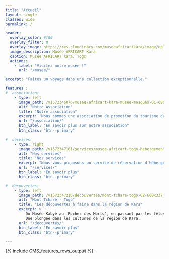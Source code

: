 ```yaml
---
title: "Accueil"
layout: single
classes: wide
permalink: /

header:
  overlay_color: #f00
  overlay_filter: 0
  overlay_image: https://res.cloudinary.com/museeafricartkara/image/upload/v1572346076/musee/africart-kara-musee-masques-02-1600x400_tkq8de.jpg
  image_description: Musée AFRICART Kara
  caption: Musée AFRICART Kara, Togo
  actions:
    - label: "Visitez notre musée !"
      url: "/musee/"

excerpt: "Faites un voyage dans une collection exceptionnelle."

features :
#  association:
    - type: left
      image_path: /v1572346076/musee/africart-kara-musee-masques-01-600x411_zttv9b.jpg
      alt: "Notre Association"
      title: "Notre association"
      excerpt: 'Nous sommes une association de promotion du tourisme dans la région de Kara au Togo.'
      url: "/association/"
      btn_label: "En savoir plus sur notre association"
      btn_class: "btn--primary"

#  services:
    - type: right
      image_path: /v1572347161/services/musee-africart-togo-hebergement-kara-02-600x450_uejp2h.jpg
      alt: "Nos services"
      title: "Nos services"
      excerpt: "Nous vous proposons un service de réservation d'hébergements, de véhicules ou de visites, lors de votre venue dans la région de Kara"
      url: "/services/"
      btn_label: "En savoir plus"
      btn_class: "btn--primary"

#  découvertes:
    - type: left
      image_path: /v1572347215/decouvertes/mont-tchare-togo-02-600x337_s13irs.jpg
      alt: "Mont Tcharé - Togo"
      title: "Les découvertes à faire dans la région de Kara"
      excerpt: >
         Du Musée Kabyè au 'Rocher des Morts', en passant par les fêtes d'Evala.
         Une plongée dans les cultures de la région de Kara.
      url: "/decouvertes/"
      btn_label: "En savoir plus"
      btn_class: "btn--primary"

---
```


{% include CMS_features_rows_output %}

